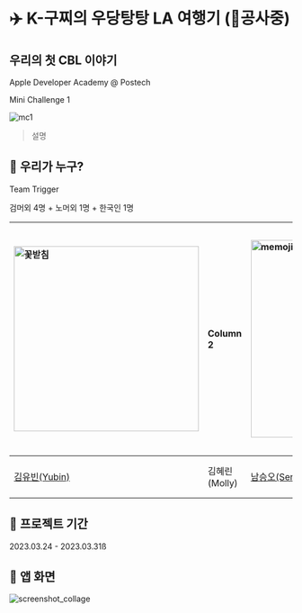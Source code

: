 # ✈️  K-구찌의 우당탕탕 LA 여행기 (👷공사중)

## 우리의 첫 CBL 이야기
Apple Developer Academy @ Postech

Mini Challenge 1

![mc1](https://user-images.githubusercontent.com/104806801/229969630-29d9590d-cd7a-4954-a0c0-4db9db16a584.gif)

> 설명

## 🔫 우리가 누구?

Team Trigger

검머외 4명 + 노머외 1명 + 한국인 1명

| <img width="329" alt="꽃받침" src="https://user-images.githubusercontent.com/104806801/235702647-6d7dbb5b-1550-4ce5-bf75-c8764acf2858.png"> | Column 2  | <img width="351" alt="memoji" src="https://user-images.githubusercontent.com/104806801/235702446-6a424820-72b5-404c-824d-9748fa1f2416.png">| <img width="406" alt="meditator" src="https://user-images.githubusercontent.com/104806801/235701859-684b7708-e89e-487a-b7a6-1d6b84a66c3b.png"> | ![미모지_1](https://user-images.githubusercontent.com/104806801/235701050-924f002e-4e41-40e9-a82d-7642a4a161e3.png)  | Column 6  |
|:----------|:----------|:----------|:----------|:----------|:----------|
| [김유빈(Yubin)](https://github.com/up-ub)    | 김혜린(Molly)    | [남승오(Seng)](https://github.com/skatmddh)    | [윤재호(Marcus)](https://github.com/Medi0202)    | [임선주(Sun)](https://github.com/snnzzoo)    | [장영진(Gucci)](https://github.com/Damagucci-Juice)    |


## 📅 프로젝트 기간

2023.03.24 - 2023.03.31ß

## 📱 앱 화면

![screenshot_collage](https://user-images.githubusercontent.com/104806801/229973025-7d555130-2db7-4781-aac7-ab76b77693b2.png)




